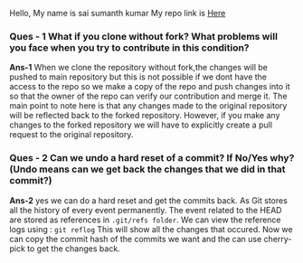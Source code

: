 Hello,
My name is sai sumanth kumar
My repo link is <a href="https://github.com/saisumanthkumar/GoGitTestFile">Here</a>

### Ques - 1 What if you clone without fork? What problems will you face when you try to contribute in this condition?

**Ans-1** When we clone the repository without fork,the changes will be pushed to main repository but this is not possible if we dont have the access to the repo so we make a copy of the repo and push changes into it so that the owner of the repo can verify our contribution and merge it.
The main point to note here is that any changes made to the original repository will be reflected back to the forked repository. However, if you make any changes to the forked repository we will have to explicitly create a pull request to the original repository.

### Ques - 2  Can we undo a hard reset of a commit? If No/Yes why? (Undo means can we get back the changes that we did in that commit?)

**Ans-2** yes we can do a hard reset and get the commits back. As Git stores all the history of every event permanently. The event related to the HEAD are stored as references in `.git/refs folder`. We can view the reference logs using : `git reflog`
This will show all the changes that occured. Now we can copy the commit hash of the commits we want and the can use cherry-pick to get the changes back.